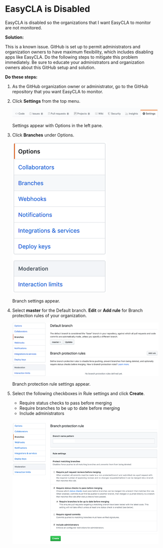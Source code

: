# EasyCLA is Disabled

EasyCLA is disabled so the organizations that I want EasyCLA to monitor are not monitored.

**Solution:**

This is a known issue. GitHub is set up to permit administrators and organization owners to have maximum flexibility, which includes disabling apps like EasyCLA. Do the following steps to mitigate this problem immediately. Be sure to educate your administrators and organization owners about this GitHub setup and solution.

**Do these steps:**

1. As the GitHub organization owner or administrator, go to the GitHub repository that you want EasyCLA to monitor.
2. Click **Settings** from the top menu.

   ![Settings](../../.gitbook/assets/cla-github-repository-settings.png)

   Settings appear with Options in the left pane.

3. Click **Branches** under Options.

   ![Branches](../../.gitbook/assets/cla-github-options.png)

   Branch settings appear.

4. Select **master** for the Default branch. **Edit** or **Add rule** for Branch protection rules of your organization.

   ![Branch Protection Rules](../../.gitbook/assets/cla-github-branch-add-rule.png)

   Branch protection rule settings appear.

5. Select the following checkboxes in Rule settings and click **Create**.

   * Require status checks to pass before merging
   * Require branches to be up to date before merging
   * Include administrators

   ![Rule Settings](../../.gitbook/assets/cla-github-branch-protection-rule.png)

